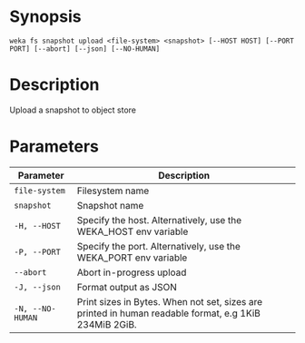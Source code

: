 # Synopsis

```weka fs snapshot upload <file-system> <snapshot> [--HOST HOST] [--PORT PORT] [--abort] [--json] [--NO-HUMAN]```

# Description

Upload a snapshot to object store

# Parameters

| Parameter | Description |
| --------- | ----------- |
| `file-system` | Filesystem name |
| `snapshot` | Snapshot name |
| `-H, --HOST` | Specify the host. Alternatively, use the WEKA_HOST env variable |
| `-P, --PORT` | Specify the port. Alternatively, use the WEKA_PORT env variable |
| `--abort` | Abort in-progress upload |
| `-J, --json` | Format output as JSON |
| `-N, --NO-HUMAN` | Print sizes in Bytes. When not set, sizes are printed in human readable format, e.g 1KiB 234MiB 2GiB. |
